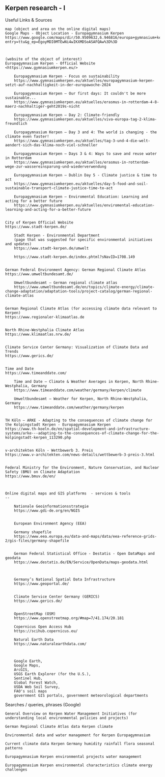 ## Kerpen research - I

Useful Links & Sources

    map (object and area on the online digital maps)
    Google Maps - Object Location - Europagymnasium Kerpen
    https://www.google.com/maps/dir/50.9509632,6.946816/europa+gymnasium+kerpen+google+maps/@50.8800693,6.687772,974m/data=!3m1!1e3!4m9!4m8!1m1!4e1!1m5!1m1!1s0x47bf3f6b86970ea7:0x88eb158c9312edd6!2m2!1d6.6896372!2d50.8793091?entry=ttu&g_ep=EgoyMDI0MTEwNi4wIKXMDSoASAFQAw%3D%3D



    (website of the object of interest)
    Europagymnasium Kerpen - Official Website
    <https://www.gymnasiumkerpen.eu/>

        Europagymnasium Kerpen - Focus on sustainability
        https://www.gymnasiumkerpen.eu/aktuelles/europagymnasium-kerpen-setzt-auf-nachhaltigkeit-in-der-europawoche-2024

        Europagymnasium Kerpen — Our first days: It couldn't be more sustainable...
        https://www.gymnasiumkerpen.eu/aktuelles/erasmus-in-rotterdam-4-8-maerz-nachhaltiger-geht2019s-nicht

        Europagymnasium Kerpen — Day 2: Climate-friendly
        https://www.gymnasiumkerpen.eu/aktuelles/viva-europa-tag-2-klima-freundlich

        Europagymnasium Kerpen — Day 3 and 4: The world is changing - the climate even faster!
        https://www.gymnasiumkerpen.eu/aktuelles/tag-3-und-4-die-welt-aendert-sich-das-klima-noch-viel-schneller

        Europagymnasium Kerpen — Days 3 & 4: Ways to save and reuse water in Rotterdam
        https://www.gymnasiumkerpen.eu/aktuelles/erasmus-in-rotterdam-wege-zur-wassereinsparung-und-wiederverwendung

        Europagymnasium Kerpen — Dublin Day 5 - Climate justice & time to act
        https://www.gymnasiumkerpen.eu/aktuelles/day-5-food-and-soil-sustainable-transport-climate-justice-time-to-act

        Europagymnasium Kerpen — Enviromental Education: Learning and acting for a better future
        https://www.gymnasiumkerpen.eu/aktuelles/enviromental-education-learning-and-acting-for-a-better-future


    City of Kerpen Official Website
    https://www.stadt-kerpen.de/

        Stadt Kerpen - Environmental Department
        (page that was suggested for specific environmental initiatives and updates)
        https://www.stadt-kerpen.de/umwelt

        https://www.stadt-kerpen.de/index.phtml?sNavID=1708.149


    German Federal Environment Agency: German Regional Climate Atlas
    https://www.umweltbundesamt.de/

        Umweltbundesamt — German regional climate atlas
        https://www.umweltbundesamt.de/en/topics/climate-energy/climate-change-adaptation/adaptation-tools/project-catalog/german-regional-climate-atlas


    German Regional Climate Atlas (for accessing climate data relevant to Kerpen)
    https://www.regionaler-klimaatlas.de


    North Rhine-Westphalia Climate Atlas
    https://www.klimaatlas.nrw.de/


    Climate Service Center Germany: Visualization of Climate Data and Trends
    https://www.gerics.de/


    Time and Date
    https://www.timeanddate.com/

        Time and Date — Climate & Weather Averages in Kerpen, North Rhine-Westphalia, Germany
        https://www.timeanddate.com/weather/germany/kerpen/climate

        Umweltbundesamt — Weather for Kerpen, North Rhine-Westphalia, Germany
        https://www.timeanddate.com/weather/germany/kerpen


    TH Köln — ARKE - Adapting to the consequences of climate change for the Kolpingstadt Kerpen - Europagymnasium Kerpen
    https://www.th-koeln.de/en/spatial-development-and-infrastructure-systems/arke---adapting-to-the-consequences-of-climate-change-for-the-kolpingstadt-kerpen_113290.php


    v-architekten Köln - Wettbewerb 3. Preis
    https://www.v-architekten.com/news-details/wettbewerb-3-preis-3.html


    Federal Ministry for the Environment, Nature Conservation, and Nuclear Safety (BMU) on Climate Adaptation
    https://www.bmuv.de/en/



    Online digital maps and GIS platforms  - services & tools
    --

        Nationale Geoinformationsstrategie
        https://www.gdi-de.org/en/NGIS


        European Environment Agency (EEA)

        Germany shapefile
        https://www.eea.europa.eu/data-and-maps/data/eea-reference-grids-2/gis-files/germany-shapefile


        German Federal Statistical Office - Destatis - Open DataMaps and geodata
        https://www.destatis.de/EN/Service/OpenData/maps-geodata.html



        Germany’s National Spatial Data Infrastructure
        https://www.geoportal.de/


        Climate Service Center Germany (GERICS)
        https://www.gerics.de/


        OpenStreetMap (OSM)
        https://www.openstreetmap.org/#map=7/41.174/20.181

        Copernicus Open Access Hub
        https://scihub.copernicus.eu/

        Natural Earth Data
        https://www.naturalearthdata.com/



        Google Earth, 
        Google Maps, 
        ArcGIS, 
        USGS Earth Explorer (for the U.S.), 
        Sentinel Hub, 
        Global Forest Watch, 
        USDA Web Soil Survey, 
        FAO's soil maps
        government GIS portals, government meteorological departments

Searches / queries, phrases (Google)

    General Overview on Kerpen Water Management Initiatives (for understanding local environmental policies and projects)

    German Regional Climate Atlas data Kerpen climate

    Environmental data and water management for Kerpen Europagymnasium

    Current climate data Kerpen Germany humidity rainfall flora seasonal patterns

    Europagymnasium Kerpen environmental projects water management

    Europagymnasium Kerpen environmental characteristics climate energy challenges
